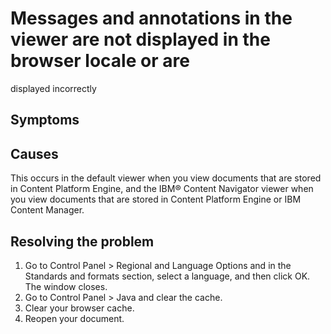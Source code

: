 # Messages and annotations in the viewer are not displayed in the browser locale or are
displayed incorrectly

## Symptoms

## Causes

This occurs in the default viewer when you view documents that are stored in
Content Platform Engine, and the IBM® Content
Navigator viewer when you view documents that
are stored in Content Platform Engine or IBM Content
Manager.

## Resolving the problem

1. Go to Control Panel > Regional and Language
Options and in the Standards and formats section,
select a language, and then click OK. The window closes.
2. Go to Control Panel > Java and clear the cache.
3. Clear your browser cache.
4. Reopen your document.